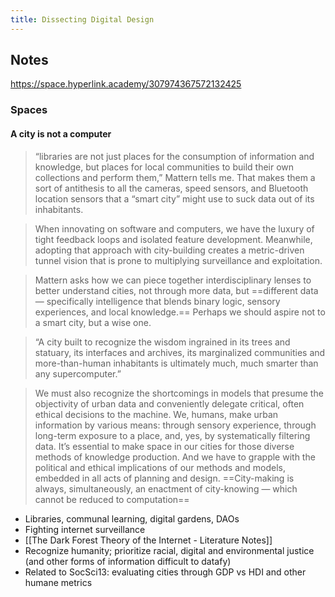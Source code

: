 ```yaml
---
title: Dissecting Digital Design
---
```

## Notes
https://space.hyperlink.academy/307974367572132425
### Spaces
#### A city is not a computer
> “libraries are not just places for the consumption of information and knowledge, but places for local communities to build their own collections and perform them,” Mattern tells me. That makes them a sort of antithesis to all the cameras, speed sensors, and Bluetooth location sensors that a “smart city” might use to suck data out of its inhabitants.

> When innovating on software and computers, we have the luxury of tight feedback loops and isolated feature development. Meanwhile, adopting that approach with city-building creates a metric-driven tunnel vision that is prone to multiplying surveillance and exploitation. 

> Mattern asks how we can piece together interdisciplinary lenses to better understand cities, not through more data, but ==different data — specifically intelligence that blends binary logic, sensory experiences, and local knowledge.== Perhaps we should aspire not to a smart city, but a wise one.

> “A city built to recognize the wisdom ingrained in its trees and statuary, its interfaces and archives, its marginalized communities and more-than-human inhabitants is ultimately much, much smarter than any supercomputer.”

> We must also recognize the shortcomings in models that presume the objectivity of urban data and conveniently delegate critical, often ethical decisions to the machine. We, humans, make urban information by various means: through sensory experience, through long-term exposure to a place, and, yes, by systematically filtering data. It’s essential to make space in our cities for those diverse methods of knowledge production. And we have to grapple with the political and ethical implications of our methods and models, embedded in all acts of planning and design. ==City-making is always, simultaneously, an enactment of city-knowing — which cannot be reduced to computation==

+ Libraries, communal learning, digital gardens, DAOs
+ Fighting internet surveillance
+ [[The Dark Forest Theory of the Internet - Literature Notes]]
+ Recognize humanity; prioritize racial, digital and environmental justice (and other forms of information difficult to datafy)
+ Related to SocSci13: evaluating cities through GDP vs HDI and other humane metrics